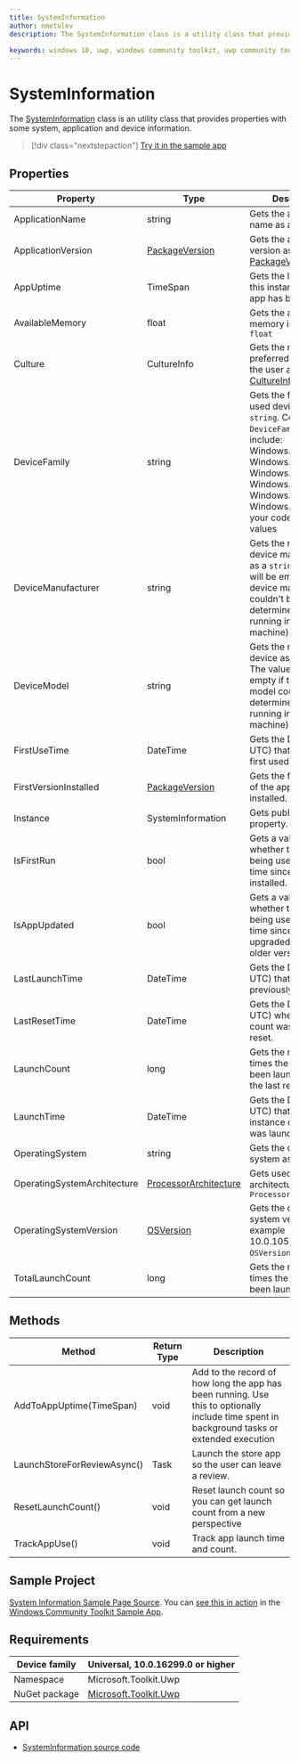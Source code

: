 ```yaml
---
title: SystemInformation
author: nmetulev
description: The SystemInformation class is a utility class that provides properties with some system, application and device information.

keywords: windows 10, uwp, windows community toolkit, uwp community toolkit, uwp toolkit, SystemInformation
---
```


# SystemInformation

The [SystemInformation](https://docs.microsoft.com/dotnet/api/microsoft.toolkit.uwp.helpers.systeminformation?view=uwp-toolkit-dotnet) class is an utility class that provides properties with some system, application and device information.

> [!div class="nextstepaction"]
> [Try it in the sample app](uwpct://Helpers?sample=SystemInformation)

## Properties

| Property | Type | Description |
| -- | -- | -- |
| ApplicationName | string | Gets the application's name as a `string` |
| ApplicationVersion | [PackageVersion](https://docs.microsoft.com/uwp/api/Windows.ApplicationModel.PackageVersion) | Gets the application's version as a [PackageVersion](https://msdn.microsoft.com/library/windows/apps/xaml/windows.applicationmodel.packageversion.aspx) |
| AppUptime | TimeSpan | Gets the length of time this instance of the app has been running. |
| AvailableMemory | float | Gets the available memory in _MB_ as a `float` |
| Culture | CultureInfo | Gets the most preferred language by the user as a [CultureInfo](https://msdn.microsoft.com/library/windows/apps/xaml/system.globalization.cultureinfo(v=vs.105).aspx) |
| DeviceFamily | string | Gets the family of used device as a `string`. Common `DeviceFamily` values include: Windows.Desktop, Windows.Mobile, Windows.Xbox, Windows.Holographic, Windows.Team, Windows.IoT. Prepare your code for other values |
| DeviceManufacturer | string | Gets the name of device manufacturer as a `string`. The value will be empty if the device manufacturer couldn't be determined (ex: when running in a virtual machine). |
| DeviceModel | string | Gets the model of the device as a `string`. The value will be empty if the device model couldn't be determined (ex: when running in a virtual machine). |
| FirstUseTime | DateTime | Gets the DateTime (in UTC) that the app as first used. |
| FirstVersionInstalled | [PackageVersion](https://docs.microsoft.com/uwp/api/Windows.ApplicationModel.PackageVersion) | Gets the first version of the app that was installed. |
| Instance | SystemInformation | Gets public singleton property. |
| IsFirstRun | bool | Gets a value indicating whether the app is being used for the first time since it was installed. |
| IsAppUpdated | bool | Gets a value indicating whether the app is being used for the first time since being upgraded from an older version. |
| LastLaunchTime | DateTime | Gets the DateTime (in UTC) that this was previously launched. |
| LastResetTime | DateTime | Gets the DateTime (in UTC) when the launch count was previously reset. |
| LaunchCount | long | Gets the number of times the app has been launched since the last reset. |
| LaunchTime | DateTime | Gets the DateTime (in UTC) that this instance of the app was launched. |
| OperatingSystem | string | Gets the operating system as a `string` |
| OperatingSystemArchitecture | [ProcessorArchitecture](https://msdn.microsoft.com/library/windows/apps/windows.system.processorarchitecture) | Gets used processor architecture as `ProcessorArchitecture` |
| OperatingSystemVersion | [OSVersion](https://docs.microsoft.com/dotnet/api/microsoft.toolkit.uwp.helpers.osversion) | Gets the operating system version (for example 10.0.10586.0) as `OSVersion` structure |
| TotalLaunchCount | long | Gets the number of times the app has been launched. |

## Methods

| Method | Return Type | Description |
| ------ | ----------- | -- |
| AddToAppUptime(TimeSpan) | void | Add to the record of how long the app has been running. Use this to optionally include time spent in background tasks or extended execution |
| LaunchStoreForReviewAsync() | Task | Launch the store app so the user can leave a review. |
| ResetLaunchCount() | void | Reset launch count so you can get launch count from a new perspective |
| TrackAppUse() | void | Track app launch time and count. |

## Sample Project

[System Information Sample Page Source](https://github.com/Microsoft/WindowsCommunityToolkit//tree/master/Microsoft.Toolkit.Uwp.SampleApp/SamplePages/SystemInformation). You can [see this in action](uwpct://Helpers?sample=SystemInformation) in the [Windows Community Toolkit Sample App](http://aka.ms/uwptoolkitapp).

## Requirements

| Device family | Universal, 10.0.16299.0 or higher |
| --- | --- |
| Namespace | Microsoft.Toolkit.Uwp |
| NuGet package | [Microsoft.Toolkit.Uwp](https://www.nuget.org/packages/Microsoft.Toolkit.Uwp/) |

## API

* [SystemInformation source code](https://github.com/Microsoft/WindowsCommunityToolkit//blob/master/Microsoft.Toolkit.Uwp/Helpers/SystemInformation.cs)
